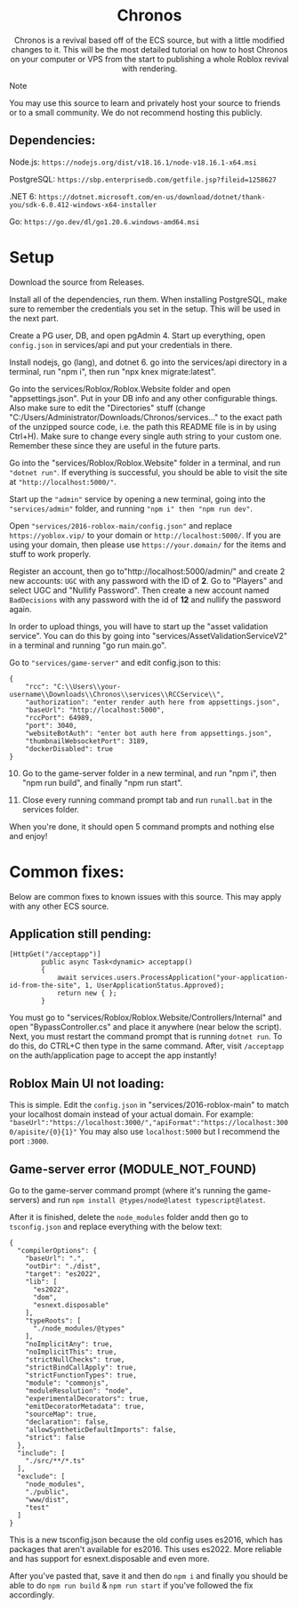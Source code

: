 <div align="center">
  <p>
    <h1>Chronos</h1>
    Chronos is a revival based off of the ECS source, but with a little modified changes to it. This will be the most detailed tutorial on how to host Chronos on your computer or VPS from the start to publishing a whole Roblox revival with rendering.
  </p>
</div>

> [!NOTE]
> You may use this source to learn and privately host your source to friends or to a small community. We do not recommend hosting this publicly.

## Dependencies:

Node.js: ```https://nodejs.org/dist/v18.16.1/node-v18.16.1-x64.msi```

PostgreSQL: ```https://sbp.enterprisedb.com/getfile.jsp?fileid=1258627```

.NET 6: ```https://dotnet.microsoft.com/en-us/download/dotnet/thank-you/sdk-6.0.412-windows-x64-installer```

Go: ```https://go.dev/dl/go1.20.6.windows-amd64.msi```

# Setup

Download the source from Releases.

Install all of the dependencies, run them. When installing PostgreSQL, make sure to remember the credentials you set in the setup. This will be used in the next part.

Create a PG user, DB, and open pgAdmin 4. Start up everything, open ```config.json``` in services/api and put your credentials in there.

Install nodejs, go (lang), and dotnet 6. go into the services/api directory in a terminal, run "npm i", then run "npx knex migrate:latest".

Go into the services/Roblox/Roblox.Website folder and open "appsettings.json". Put in your DB info and any other configurable things. Also make sure to edit the "Directories" stuff (change "C:/Users/Administrator/Downloads/Chronos/services..." to the exact path of the unzipped source code, i.e. the path this README file is in by using Ctrl+H). Make sure to change every single auth string to your custom one. Remember these since they are useful in the future parts.

Go into the "services/Roblox/Roblox.Website" folder in a terminal, and run ```"dotnet run"```. If everything is successful, you should be able to visit the site at ```"http://localhost:5000/"```.

Start up the ```"admin"``` service by opening a new terminal, going into the ```"services/admin"``` folder, and running ```"npm i" then "npm run dev"```.

Open ```"services/2016-roblox-main/config.json"``` and replace ```https://yoblox.vip/``` to your domain or ```http://localhost:5000/```. If you are using your domain, then please use ```https://your.domain/``` for the items and stuff to work properly.

Register an account, then go to"http://localhost:5000/admin/" and create 2 new accounts: ```UGC``` with any password with the ID of **2**. Go to "Players" and select UGC and "Nullify Password". Then create a new account named ```BadDecisions``` with any password with the id of **12** and nullify the password again.

In order to upload things, you will have to start up the "asset validation service". You can do this by going into "services/AssetValidationServiceV2" in a terminal and running "go run main.go".

Go to ```"services/game-server"``` and edit config.json to this:
```
{
    "rcc": "C:\\Users\\your-username\\Downloads\\Chronos\\services\\RCCService\\",
    "authorization": "enter render auth here from appsettings.json",
    "baseUrl": "http://localhost:5000",
    "rccPort": 64989,
    "port": 3040,
    "websiteBotAuth": "enter bot auth here from appsettings.json",
    "thumbnailWebsocketPort": 3189,
    "dockerDisabled": true
}
```

10. Go to the game-server folder in a new terminal, and run "npm i", then "npm run build", and finally "npm run start".

11. Close every running command prompt tab and run ```runall.bat``` in the services folder.

When you're done, it should open 5 command prompts and nothing else and enjoy!

# Common fixes:

Below are common fixes to known issues with this source. This may apply with any other ECS source.

## Application still pending:
```
[HttpGet("/acceptapp")]
        public async Task<dynamic> acceptapp()
        {
            await services.users.ProcessApplication("your-application-id-from-the-site", 1, UserApplicationStatus.Approved);
            return new { };
        }
```
You must go to "services/Roblox/Roblox.Website/Controllers/Internal" and open "BypassController.cs" and place it anywhere (near below the script).
Next, you must restart the command prompt that is running ```dotnet run```. To do this, do CTRL+C then type in the same command. After, visit ```/acceptapp``` on the auth/application page to accept the app instantly!

## Roblox Main UI not loading:

This is simple. Edit the ```config.json``` in "services/2016-roblox-main" to match your localhost domain instead of your actual domain. For example: 
```"baseUrl":"https://localhost:3000/","apiFormat":"https://localhost:3000/apisite/{0}{1}"```
You may also use ```localhost:5000``` but I recommend the port ```:3000```.

## Game-server error (MODULE_NOT_FOUND)

Go to the game-server command prompt (where it's running the game-servers) and run ```npm install @types/node@latest typescript@latest```.

After it is finished, delete the ```node_modules``` folder andd then go to ```tsconfig.json``` and replace everything with the below text:
```
{
  "compilerOptions": {
    "baseUrl": ".",
    "outDir": "./dist",
    "target": "es2022",
    "lib": [
      "es2022",
      "dom",
      "esnext.disposable"
    ],
    "typeRoots": [
      "./node_modules/@types"
    ],
    "noImplicitAny": true,
    "noImplicitThis": true,
    "strictNullChecks": true,
    "strictBindCallApply": true,
    "strictFunctionTypes": true,
    "module": "commonjs",
    "moduleResolution": "node",
    "experimentalDecorators": true,
    "emitDecoratorMetadata": true,
    "sourceMap": true,
    "declaration": false,
    "allowSyntheticDefaultImports": false,
    "strict": false
  },
  "include": [
    "./src/**/*.ts"
  ],
  "exclude": [
    "node_modules",
    "./public",
    "www/dist",
    "test"
  ]
}
```
This is a new tsconfig.json because the old config uses es2016, which has packages that aren't available for es2016. This uses es2022. More reliable and has support for esnext.disposable and even more.

After you've pasted that, save it and then do ```npm i``` and finally you should be able to do ```npm run build``` & ```npm run start``` if you've followed the fix accordingly.
